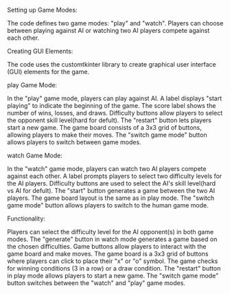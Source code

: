 

Setting up Game Modes:

The code defines two game modes: "play" and "watch". Players can choose between playing against AI or watching two AI players compete against each other.


Creating GUI Elements:

The code uses the customtkinter library to create graphical user interface (GUI) elements for the game.


play Game Mode:

In the "play" game mode, players can play against AI.
A label displays "start playing" to indicate the beginning of the game.
The score label shows the number of wins, losses, and draws.
Difficulty buttons allow players to select the opponent skill level(hard for defult).
The "restart" button lets players start a new game.
The game board consists of a 3x3 grid of buttons, allowing players to make their moves.
The "switch game mode" button allows players to switch between game modes.


watch Game Mode:

In the "watch" game mode, players can watch two AI players compete against each other.
A label prompts players to select two difficulty levels for the AI players.
Difficulty buttons are used to select the AI's skill level(hard vs AI for defult).
The "start" button generates a game between the two AI players.
The game board layout is the same as in play mode.
The "switch game mode" button allows players to switch to the human game mode.


Functionality:

Players can select the difficulty level for the AI opponent(s) in both game modes.
The "generate" button in watch mode generates a game based on the chosen difficulties.
Game buttons allow players to interact with the game board and make moves.
The game board is a 3x3 grid of buttons where players can click to place their "x" or "o" symbol.
The game checks for winning conditions (3 in a row) or a draw condition.
The "restart" button in play mode allows players to start a new game.
The "switch game mode" button switches between the "watch" and "play" game modes.
